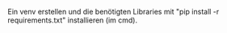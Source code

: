 Ein venv erstellen und die benötigten Libraries mit "pip install -r requirements.txt" installieren (im cmd).
